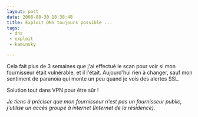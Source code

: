 ```yaml
---
layout: post
date: 2008-08-30 18:38:48
title: Exploit DNS toujours possible ...
tags:
 - dns
 - exploit
 - kaminsky

---
```


Cela fait plus de 3 semaines que j'ai effectué le scan pour voir si mon fournisseur était vulnérable, et il l'était. Aujourd'hui rien à changer, sauf mon sentiment de paranoïa qui monte un peu quand je vois des alertes SSL.

Solution tout dans VPN pour être sûr !

_Je tiens à préciser que mon fournisseur n'est pas un fournisseur public, j'utilise un accès groupé à internet (Internet de la résidence)._
